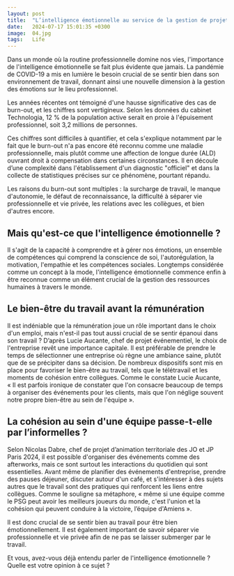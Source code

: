 ```yaml
---
layout: post
title:  "L’intelligence émotionnelle au service de la gestion de projets"
date:   2024-07-17 15:01:35 +0300
image:  04.jpg
tags:   Life
---
```

Dans un monde où la routine professionnelle domine nos vies, l'importance de l'intelligence émotionnelle se fait plus évidente que jamais. La pandémie de COVID-19 a mis en lumière le besoin crucial de se sentir bien dans son environnement de travail, donnant ainsi une nouvelle dimension à la gestion des émotions sur le lieu professionnel.

Les années récentes ont témoigné d'une hausse significative des cas de burn-out, et les chiffres sont vertigineux. Selon les données du cabinet Technologia, 12 % de la population active serait en proie à l'épuisement professionnel, soit 3,2 millions de personnes. 

Ces chiffres sont difficiles à quantifier, et cela s'explique notamment par le fait que le burn-out n'a pas encore été reconnu comme une maladie professionnelle, mais plutôt comme une affection de longue durée (ALD) ouvrant droit à compensation dans certaines circonstances. Il en découle d’une complexité dans l'établissement d'un diagnostic "officiel" et dans la collecte de statistiques précises sur ce phénomène, pourtant répandu.

Les raisons du burn-out sont multiples : la surcharge de travail, le manque d'autonomie, le défaut de reconnaissance, la difficulté à séparer vie professionnelle et vie privée, les relations avec les collègues, et bien d'autres encore.

## Mais qu'est-ce que l'intelligence émotionnelle ?

Il s'agit de la capacité à comprendre et à gérer nos émotions, un ensemble de compétences qui comprend la conscience de soi, l'autorégulation, la motivation, l'empathie et les compétences sociales. Longtemps considérée comme un concept à la mode, l'intelligence émotionnelle commence enfin à être reconnue comme un élément crucial de la gestion des ressources humaines à travers le monde.

## Le bien-être du travail avant la rémunération

Il est indéniable que la rémunération joue un rôle important dans le choix d'un emploi, mais n'est-il pas tout aussi crucial de se sentir épanoui dans son travail ? D’après Lucie Aucante, chef de projet événementiel, le choix de l'entreprise revêt une importance capitale. Il est préférable de prendre le temps de sélectionner une entreprise où règne une ambiance saine, plutôt que de se précipiter dans sa décision. De nombreux dispositifs sont mis en place pour favoriser le bien-être au travail, tels que le télétravail et les moments de cohésion entre collègues. Comme le constate Lucie Aucante, « Il est parfois ironique de constater que l'on consacre beaucoup de temps à organiser des événements pour les clients, mais que l'on néglige souvent notre propre bien-être au sein de l'équipe ». 

## La cohésion au sein d'une équipe passe-t-elle par l’informelles ? 

Selon Nicolas Dabre, chef de projet d’animation territoriale des JO et JP Paris 2024, il est possible d'organiser des événements comme des afterworks, mais ce sont surtout les interactions du quotidien qui sont essentielles. Avant même de planifier des événements d'entreprise, prendre des pauses déjeuner, discuter autour d'un café, et s'intéresser à des sujets autres que le travail sont des pratiques qui renforcent les liens entre collègues. Comme le souligne sa métaphore, « même si une équipe comme le PSG peut avoir les meilleurs joueurs du monde, c'est l'union et la cohésion qui peuvent conduire à la victoire, l’équipe d'Amiens ». 

Il est donc crucial de se sentir bien au travail pour être bien émotionnellement. Il est également important de savoir séparer vie professionnelle et vie privée afin de ne pas se laisser submerger par le travail.

Et vous, avez-vous déjà entendu parler de l'intelligence émotionnelle ? Quelle est votre opinion à ce sujet ?